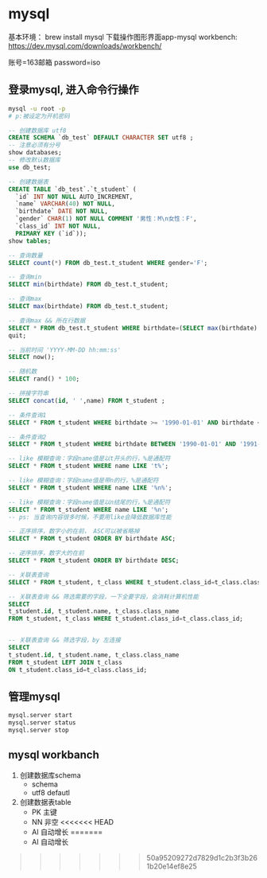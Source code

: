 # mysql

基本环境：
brew install mysql
下载操作图形界面app-mysql workbench: https://dev.mysql.com/downloads/workbench/

账号=163邮箱
password=iso

## 登录mysql, 进入命令行操作
```sh
mysql -u root -p
# p:被设定为开机密码
```
```sql
-- 创建数据库 utf8
CREATE SCHEMA `db_test` DEFAULT CHARACTER SET utf8 ;
-- 注意必须有分号
show databases;
-- 修改默认数据库
use db_test;

-- 创建数据表
CREATE TABLE `db_test`.`t_student` (
  `id` INT NOT NULL AUTO_INCREMENT,
  `name` VARCHAR(40) NOT NULL,
  `birthdate` DATE NOT NULL,
  `gender` CHAR(1) NOT NULL COMMENT '男性：M\n女性：F',
  `class_id` INT NOT NULL,
  PRIMARY KEY (`id`));
show tables;

-- 查询数量
SELECT count(*) FROM db_test.t_student WHERE gender='F';

-- 查询min
SELECT min(birthdate) FROM db_test.t_student;

-- 查询max
SELECT max(birthdate) FROM db_test.t_student;

-- 查询max && 所在行数据
SELECT * FROM db_test.t_student WHERE birthdate=(SELECT max(birthdate) FROM db_test.t_student);
quit;

-- 当前时间 'YYYY-MM-DD hh:mm:ss'
SELECT now();

-- 随机数
SELECT rand() * 100;

-- 拼接字符串
SELECT concat(id, ' ',name) FROM t_student ;

-- 条件查询1
SELECT * FROM t_student WHERE birthdate >= '1990-01-01' AND birthdate <= '1991-12-31';

-- 条件查询2
SELECT * FROM t_student WHERE birthdate BETWEEN '1990-01-01' AND '1991-12-31';

-- like 模糊查询：字段name值是以t开头的行，%是通配符
SELECT * FROM t_student WHERE name LIKE 't%';

-- like 模糊查询：字段name值是带n的行，%是通配符
SELECT * FROM t_student WHERE name LIKE '%n%';

-- like 模糊查询：字段name值是以n结尾的行，%是通配符
SELECT * FROM t_student WHERE name LIKE '%n';
-- ps: 当查询内容很多时候，不要用like会降低数据库性能

-- 正序排序，数字小的在前， ASC可以被省略掉
SELECT * FROM t_student ORDER BY birthdate ASC;

-- 逆序排序，数字大的在前
SELECT * FROM t_student ORDER BY birthdate DESC;

-- 关联表查询
SELECT * FROM t_student, t_class WHERE t_student.class_id=t_class.class_id;

-- 关联表查询 && 筛选需要的字段，一下全要字段，会消耗计算机性能
SELECT 
t_student.id, t_student.name, t_class.class_name
FROM t_student, t_class WHERE t_student.class_id=t_class.class_id;


-- 关联表查询 && 筛选字段，by 左连接
SELECT 
t_student.id, t_student.name, t_class.class_name
FROM t_student LEFT JOIN t_class 
ON t_student.class_id=t_class.class_id;
```


##  管理mysql

```sh
mysql.server start
mysql.server status
mysql.server stop
```

## mysql workbanch

1. 创建数据库schema
    - schema
    - utf8 defautl
2. 创建数据表table
    - PK 主键
    - NN 非空
<<<<<<< HEAD
    - AI 自动增长
=======
    - AI 自动增长
>>>>>>> 50a95209272d7829d1c2b3f3b261b20e14ef8e25
